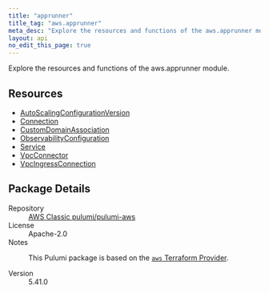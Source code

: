 ```yaml
---
title: "apprunner"
title_tag: "aws.apprunner"
meta_desc: "Explore the resources and functions of the aws.apprunner module."
layout: api
no_edit_this_page: true
---
```


<!-- WARNING: this file was generated by Pulumi Docs Generator. -->
<!-- Do not edit by hand unless you're certain you know what you are doing! -->

Explore the resources and functions of the aws.apprunner module.

<h2 id="resources">Resources</h2>
<ul class="api">
    <li><a href="autoscalingconfigurationversion/" title="AutoScalingConfigurationVersion"><span class="api-symbol api-symbol--resource"></span>AutoScalingConfigurationVersion</a></li>
    <li><a href="connection/" title="Connection"><span class="api-symbol api-symbol--resource"></span>Connection</a></li>
    <li><a href="customdomainassociation/" title="CustomDomainAssociation"><span class="api-symbol api-symbol--resource"></span>CustomDomainAssociation</a></li>
    <li><a href="observabilityconfiguration/" title="ObservabilityConfiguration"><span class="api-symbol api-symbol--resource"></span>ObservabilityConfiguration</a></li>
    <li><a href="service/" title="Service"><span class="api-symbol api-symbol--resource"></span>Service</a></li>
    <li><a href="vpcconnector/" title="VpcConnector"><span class="api-symbol api-symbol--resource"></span>VpcConnector</a></li>
    <li><a href="vpcingressconnection/" title="VpcIngressConnection"><span class="api-symbol api-symbol--resource"></span>VpcIngressConnection</a></li>
</ul>

<h2 id="package-details">Package Details</h2>
<dl class="package-details">
	<dt>Repository</dt>
	<dd><a href="https://github.com/pulumi/pulumi-aws">AWS Classic pulumi/pulumi-aws</a></dd>
	<dt>License</dt>
	<dd>Apache-2.0</dd>
	<dt>Notes</dt>
	<dd><p>This Pulumi package is based on the <a href="https://github.com/hashicorp/terraform-provider-aws"><code>aws</code> Terraform Provider</a>.</p>
</dd>
	<dt>Version</dt>
	<dd>5.41.0</dd>
</dl>

